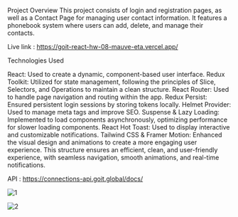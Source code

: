 Project Overview
This project consists of login and registration pages, as well as a Contact Page for managing user contact information. It features a phonebook system where users can add, delete, and manage their contacts.

Live link : https://goit-react-hw-08-mauve-eta.vercel.app/

Technologies Used

React: Used to create a dynamic, component-based user interface.
Redux Toolkit: Utilized for state management, following the principles of Slice, Selectors, and Operations to maintain a clean structure.
React Router: Used to handle page navigation and routing within the app.
Redux Persist: Ensured persistent login sessions by storing tokens locally.
Helmet Provider: Used to manage meta tags and improve SEO.
Suspense & Lazy Loading: Implemented to load components asynchronously, optimizing performance for slower loading components.
React Hot Toast: Used to display interactive and customizable notifications.
Tailwind CSS & Framer Motion: Enhanced the visual design and animations to create a more engaging user experience.
This structure ensures an efficient, clean, and user-friendly experience, with seamless navigation, smooth animations, and real-time notifications.

API : https://connections-api.goit.global/docs/


![1](https://github.com/user-attachments/assets/d04babb7-8b35-4372-b54b-6da16b88b85a)

![2](https://github.com/user-attachments/assets/6b4fe023-a3e0-4d8a-bb0c-ba8cfbc4aac6)
